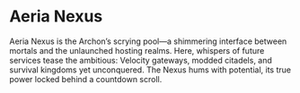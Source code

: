 # Aeria Nexus

Aeria Nexus is the Archon’s scrying pool—a shimmering interface between mortals and the unlaunched hosting realms. Here, whispers of future services tease the ambitious: Velocity gateways, modded citadels, and survival kingdoms yet unconquered. The Nexus hums with potential, its true power locked behind a countdown scroll.

